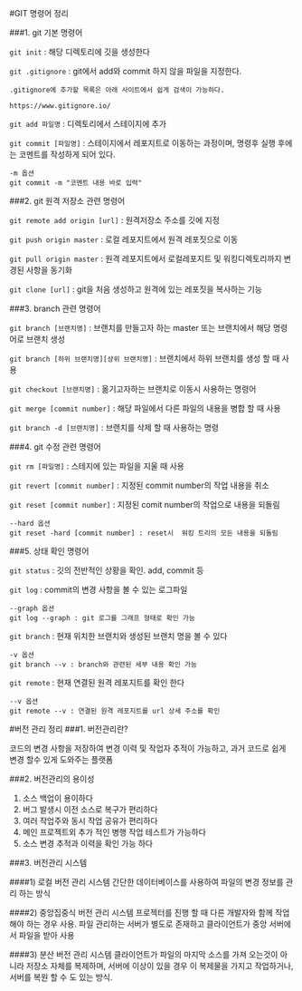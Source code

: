 #GIT 명령어 정리



###1. git 기본 명령어

`git init` : 해당 디렉토리에 깃을 생성한다

`git .gitignore` : git에서 add와  commit 하지 않을 파일을 지정한다. 

```
.gitignore에 추가할 목록은 아래 사이트에서 쉽게 검색이 가능하다. 

https://www.gitignore.io/
```
`git add 파일명` : 디렉토리에서 스테이지에 추가

`git commit [파일명]` : 스테이지에서 레포지트로 이동하는 과정이며, 명령후 실행 후에는 코멘트를 작성하게 되어 있다.

```
-m 옵션
git commit -m "코멘트 내용 바로 입력"
```

###2. git 원격 저장소 관련 명령어

`git remote add origin [url]` : 원격저장소 주소를 깃에 지정

`git push origin master` : 로컬 레포지트에서 원격 레포짓으로 이동

`git pull origin master` : 원격 레포지트에서 로컬레포지트 및 워킹디렉토리까지 변경된 사항을 동기화

`git clone [url]` : git을 처음 생성하고 원격에 있는 레포짓을 복사하는 기능


###3. branch 관련 명령어

`git branch [브랜치명]` : 브랜치를 만들고자 하는 master 또는 브랜치에서 해당 명령어로 브랜치 생성

`git branch [하위 브랜치명][상위 브랜치명]` : 브랜치에서 하위 브랜치를 생성 할 때 사용

`git checkout [브랜치명]` : 옮기고자하는 브랜치로 이동시 사용하는 명령어

`git merge [commit number]` : 해당 파일에서 다른 파일의 내용을 병합 할 때 사용

`git branch -d [브랜치명]` : 브랜치를 삭제 할 때 사용하는 명령


###4. git 수정 관련 명령어

`git rm [파일명]` : 스테지에 있는 파일을 지울 때 사용

`git revert [commit number]` : 지정된 commit number의 작업 내용을 취소

`git reset [commit number]` : 지정된 comit number의 작업으로 내용을 되돌림 

```
--hard 옵션
git reset -hard [commit number] : reset시  워킹 트리의 모든 내용을 되돌림
```

###5. 상태 확인 명령어

`git status` : 깃의 전반적인 상황을 확인. add, commit 등

`git log` : commit의 변경 사항을 볼 수 있는 로그파일

```
--graph 옵션
git log --graph : git 로그를 그래프 형태로 확인 가능 

```

`git branch` : 현재 위치한 브랜치와 생성된 브랜치 명을 볼 수 있다

```
-v 옵션
git branch --v : branch와 관련된 세부 내용 확인 가능
```

`git remote` : 현재 연결된 원격 레포지트를 확인 한다

```
--v 옵션
git remote --v : 연결된 원격 레포지트를 url 상세 주소를 확인
```


#버전 관리 정리
###1. 버전관리란?

코드의 변경 사항을 저장하여 변경 이력 및 작업자 추적이 가능하고, 과거 코드로 쉽게 변경 할수 있게 도와주는 플랫폼

###2. 버전관리의 용이성

1. 소스 백업이 용이하다
2. 버그 발생시 이전 소스로 복구가 편리하다
3. 여러 작업주와 동시 작업 공유가 편리하다
4. 메인 프로젝트외 추가 적인 병행 작업 테스트가 가능하다
5. 소스 변경 추적과 이력을 확인 가능 하다

###3. 버전관리 시스템

####1) 로컬 버전 관리 시스템
간단한 데이터베이스를 사용하여 파일의 변경 정보를 관리 하는 방식

####2) 중앙집중식 버전 관리 시스템
프로젝터를 진행 할 때 다른 개발자와 함께 작업해야 하는 경우 사용. 파일 관리하는 서버가 별도로 존재하고 클라이언트가 중앙 서버에서 파일을 받아 사용

####3) 분산 버전 관리 시스템
클라이언트가 파일의 마지막 소스를 가져 오는것이 아니라 저장소 자체를 복제하며, 서버에 이상이 있을 경우 이 복제물을 가지고 작업하거나, 서버를 복원 할 수 도 있는 방식. 

